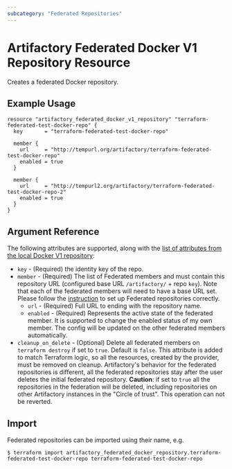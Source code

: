 ```yaml
---
subcategory: "Federated Repositories"
---
```

# Artifactory Federated Docker V1 Repository Resource

Creates a federated Docker repository.

## Example Usage

```hcl
resource "artifactory_federated_docker_v1_repository" "terraform-federated-test-docker-repo" {
  key       = "terraform-federated-test-docker-repo"

  member {
    url     = "http://tempurl.org/artifactory/terraform-federated-test-docker-repo"
    enabled = true
  }

  member {
    url     = "http://tempurl2.org/artifactory/terraform-federated-test-docker-repo-2"
    enabled = true
  }
}
```

## Argument Reference

The following attributes are supported, along with the [list of attributes from the local Docker V1 repository](local_docker_v1_repository.md):

* `key` - (Required) the identity key of the repo.
* `member` - (Required) The list of Federated members and must contain this repository URL (configured base URL
  `/artifactory/` + repo `key`). Note that each of the federated members will need to have a base URL set.
  Please follow the [instruction](https://www.jfrog.com/confluence/display/JFROG/Working+with+Federated+Repositories#WorkingwithFederatedRepositories-SettingUpaFederatedRepository)
  to set up Federated repositories correctly.
  * `url` - (Required) Full URL to ending with the repository name.
  * `enabled` - (Required) Represents the active state of the federated member. It is supported to change the enabled
    status of my own member. The config will be updated on the other federated members automatically.
* `cleanup_on_delete` - (Optional) Delete all federated members on `terraform destroy` if set to `true`. Default is `false`. This attribute is added to match Terraform logic, so all the resources, created by the provider, must be removed on cleanup. Artifactory's behavior for the federated repositories is different, all the federated repositories stay after the user deletes the initial federated repository. **Caution**: if set to `true` all the repositories in the federation will be deleted, including repositories on other Artifactory instances in the "Circle of trust". This operation can not be reverted.


## Import

Federated repositories can be imported using their name, e.g.
```
$ terraform import artifactory_federated_docker_repository.terraform-federated-test-docker-repo terraform-federated-test-docker-repo
```
